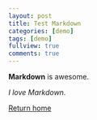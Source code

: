 ```yaml
---
layout: post
title: Test Markdown
categories: [demo]
tags: [demo]
fullview: true
comments: true
---
```


**Markdown** is awesome.

_I love Markdown._

[Return home](www.anhltblog.github.io)
